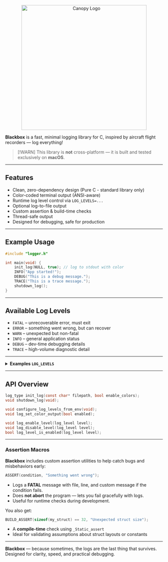 <p align="center">
  <img src="https://github.com/user-attachments/assets/cc8d4ba4-4fbd-4985-b65f-2ecec1e54df4" width="400" alt="Canopy Logo" />
</p>

**Blackbox** is a fast, minimal logging library for C, inspired by aircraft flight recorders — log everything!

> [!WARN] 
> This library is **not** cross-platform — it is built and tested exclusively on **macOS**.

---

## Features

-  Clean, zero-dependency design (Pure C - standard library only)
-  Color-coded terminal output (ANSI-aware)
-  Runtime log level control via `LOG_LEVELS=...`
-  Optional log-to-file output
-  Custom assertion & build-time checks
-  Thread-safe output
-  Designed for debugging, safe for production

---

## Example Usage

```c
#include "logger.h"

int main(void) {
    init_log(NULL, true); // log to stdout with color
    INFO("App started!");
    DEBUG("This is a debug message.");
    TRACE("This is a trace message.");
    shutdown_log();
}
```

---

## Available Log Levels

- `FATAL` – unrecoverable error, must exit
- `ERROR` – something went wrong, but can recover
- `WARN` – unexpected but non-fatal
- `INFO` – general application status
- `DEBUG` – dev-time debugging details
- `TRACE` – high-volume diagnostic detail

---

<details>
<summary><strong> Examples <code>LOG_LEVELS</code></strong></summary>

You can configure log filtering dynamically via the environment variable `LOG_LEVELS`.

### Syntax

```sh
LOG_LEVELS=+DEBUG,-TRACE ./your_app
```
You may also use:

- `ALL` – enable all levels
- `NONE` – disable all

Log level names are **case-insensitive**.

- Use `+LEVEL` to enable, `-LEVEL` to disable
- Comma-separated list: `+INFO,+DEBUG,-TRACE`
- If no `ALL` or `NONE` is used, the first explicit level disables the rest
- Mix and match freely!

### Examples

```sh
# Enable all levels (default)
LOG_LEVELS=ALL ./your_app

# Enable only INFO and DEBUG
LOG_LEVELS=+info,+debug ./your_app

# Enable all except TRACE
LOG_LEVELS=ALL,-trace ./your_app

# Disable all except FATAL
LOG_LEVELS=NONE,+fatal ./your_app

# Disable just DEBUG and TRACE
LOG_LEVELS=ALL,-debug,-trace ./your_app
```

</details>

---

## API Overview

```c
log_type init_log(const char* filepath, bool enable_colors);
void shutdown_log(void);

void configure_log_levels_from_env(void);
void log_set_color_output(bool enabled);

void log_enable_level(log_level level);
void log_disable_level(log_level level);
bool log_level_is_enabled(log_level level);
```

---

### Assertion Macros

**Blackbox** includes custom assertion utilities to help catch bugs and misbehaviors early:

```c
ASSERT(condition, "Something went wrong");
```

- Logs a **FATAL** message with file, line, and custom message if the condition fails.
- Does **not abort** the program — lets you fail gracefully with logs.
- Useful for runtime checks during development.

You also get:

```c
BUILD_ASSERT(sizeof(my_struct) == 32, "Unexpected struct size");
```

- A **compile-time** check using `_Static_assert`
- Ideal for validating assumptions about struct layouts or constants

---

**Blackbox** — because sometimes, the logs are the last thing that survives.
Designed for clarity, speed, and practical debugging.
